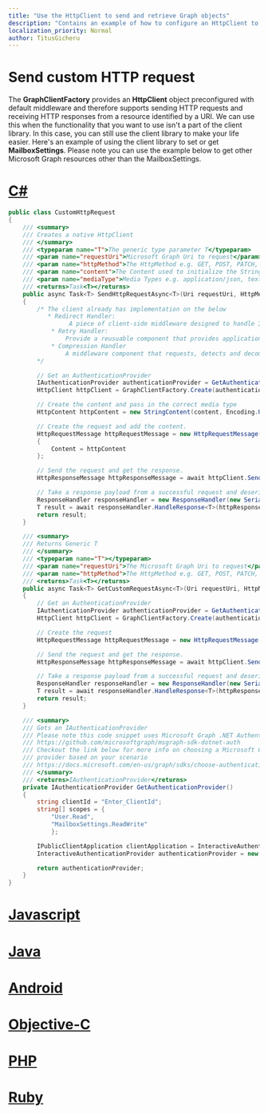 ```yaml
---
title: "Use the HttpClient to send and retrieve Graph objects"
description: "Contains an example of how to configure an HttpClient to work with Microsoft Graph."
localization_priority: Normal
author: TitusGicheru
---
```


# Send custom HTTP request

The **GraphClientFactory** provides an **HttpClient** object preconfigured with default middleware and therefore supports sending HTTP requests and receiving HTTP responses from a resource identified by a URI. We can use this when the functionality that you want to use isn't a part of the client library. In this case, you can still use the client library to make your life easier. Here's an example of using the client library to set or get **MailboxSettings**. Please note you can use the example below to get other Microsoft Graph resources other than the MailboxSettings.

# [C#](#tab/CS)

```csharp
public class CustomHttpRequest
{
    /// <summary>
    /// Creates a native HttpClient  
    /// </summary>
    /// <typeparam name="T">The generic type parameter T</typeparam>
    /// <param name="requestUri">Microsoft Graph Uri to request</param>
    /// <param name="httpMethod">The HttpMethod e.g. GET, POST, PATCH, PUT</param>
    /// <param name="content">The Content used to initialize the String Content</param>
    /// <param name="mediaType">Media Types e.g. application/json, text/message</param>
    /// <returns>Task<T></returns>
    public async Task<T> SendHttpRequestAsync<T>(Uri requestUri, HttpMethod httpMethod, string content, string mediaType)
    {     
        /* The client already has implementation on the below
           * Redirect Handler:
                 A piece of client-side middleware designed to handle 3XX responses transparently so that application code doesn’t need to.
            * Retry Handler:
                Provide a reusuable component that provides application developers with effective handling of failed requests that can be retried.
            * Compression Handler
                A middleware component that requests, detects and decompresses response bodies.  
        */

        // Get an AuthenticationProvider 
        IAuthenticationProvider authenticationProvider = GetAuthenticationProvider();
        HttpClient httpClient = GraphClientFactory.Create(authenticationProvider);

        // Create the content and pass in the correct media type
        HttpContent httpContent = new StringContent(content, Encoding.UTF8, mediaType);

        // Create the request and add the content.
        HttpRequestMessage httpRequestMessage = new HttpRequestMessage(httpMethod, requestUri)
        {
            Content = httpContent
        };

        // Send the request and get the response.
        HttpResponseMessage httpResponseMessage = await httpClient.SendAsync(httpRequestMessage);

        // Take a response payload from a successful request and deserialize it into a strong type.
        ResponseHandler responseHandler = new ResponseHandler(new Serializer());
        T result = await responseHandler.HandleResponse<T>(httpResponseMessage);
        return result;
    }

    /// <summary>
    /// Returns Generic T
    /// </summary>
    /// <typeparam name="T"></typeparam>
    /// <param name="requestUri">The Microsoft Graph Uri to request</param>
    /// <param name="httpMethod">The HttpMethod e.g. GET, POST, PATCH, PUT</param>
    /// <returns>Task<T></returns>
    public async Task<T> GetCustomRequestAsync<T>(Uri requestUri, HttpMethod httpMethod)
    {
        // Get an AuthenticationProvider 
        IAuthenticationProvider authenticationProvider = GetAuthenticationProvider();
        HttpClient httpClient = GraphClientFactory.Create(authenticationProvider);

        // Create the request 
        HttpRequestMessage httpRequestMessage = new HttpRequestMessage(httpMethod, requestUri);

        // Send the request and get the response.
        HttpResponseMessage httpResponseMessage = await httpClient.SendAsync(httpRequestMessage);

        // Take a response payload from a successful request and deserialize it into a strong type.
        ResponseHandler responseHandler = new ResponseHandler(new Serializer());
        T result = await responseHandler.HandleResponse<T>(httpResponseMessage);
        return result;
    }

    /// <summary>
    /// Gets an IAuthenticationProvider
    /// Please note this code snippet uses Microsoft Graph .NET Authentication Provider Library
    /// https://github.com/microsoftgraph/msgraph-sdk-dotnet-auth
    /// Checkout the link below for more info on choosing a Microsoft Graph authentication
    /// provider based on your scenario
    /// https://docs.microsoft.com/en-us/graph/sdks/choose-authentication-providers?tabs=CS
    /// </summary>
    /// <returns>IAuthenticationProvider</returns>
    private IAuthenticationProvider GetAuthenticationProvider()
    {
        string clientId = "Enter_ClientId";
        string[] scopes = {
            "User.Read",
            "MailboxSettings.ReadWrite"
            };

        IPublicClientApplication clientApplication = InteractiveAuthenticationProvider.CreateClientApplication(clientId);
        InteractiveAuthenticationProvider authenticationProvider = new InteractiveAuthenticationProvider(clientApplication, scopes);

        return authenticationProvider;
    }
}
```

# [Javascript](#tab/Javascript)

<!-- TODO -->

# [Java](#tab/Java)

<!-- TODO -->

# [Android](#tab/Android)

<!-- TODO -->

# [Objective-C](#tab/Objective-C)

<!-- TODO -->

# [PHP](#tab/PHP)

<!-- TODO -->

# [Ruby](#tab/Ruby)

<!-- TODO -->